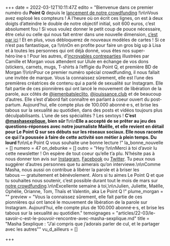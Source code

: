 +++
date = 2022-03-12T10:11:47Z
edito = "Bienvenue dans ce premier numéro du **Point Q** depuis le [lancement de notre crowdfunding](https://fr.ulule.com/le-point-q/)&nbsp;!\n\nVous avez explosé les compteurs&nbsp;! À l’heure où on écrit ces lignes, on est à deux doigts d’atteindre le double de notre objectif initial, soit 600 euros, c’est absolument fou&nbsp;! Si vous voulez donner le petit coup de pouce nécessaire, être celui ou celle qui nous fait entrer dans une nouvelle dimension, [c’est par ici](https://fr.ulule.com/le-point-q/)&nbsp;! Et en plus, vous débloquerez de nouveaux modèles de cartes&nbsp;! Si ce n’est pas fantastique, ça&nbsp;!\n\nOn en profite pour faire un gros big up à Lisa et à toutes les personnes qui ont déjà donné, vous êtes nos super-héro·ïne·s&nbsp;! Pour les autres, d’[incroyables contreparties](https://fr.ulule.com/le-point-q/#rewards/) illustrées par Camille et Morgan vous attendent sur Ulule en échange de vos dons (stickers, carnets, mugs, T-shirts à l’effigie du Point Q, et première BD de Morgan&nbsp;!)\n\nPour ce premier numéro spécial crowdfunding, il nous fallait une invitée de marque. Vous la connaissez sûrement, elle est l’une des premières créatrices de contenu qui a parlé de sexualité sur Instagram. Elle fait partie de ces pionnières qui ont lancé le mouvement de libération de la parole, aux côtés de [@jemenbatsleclito](https://www.instagram.com/jemenbatsleclito/), [@jouissance.club](https://www.instagram.com/jouissance.club/) et de beaucoup d’autres. Elle s’est d’abord fait connaître en parlant à coeur ouvert du post-partum. Aujourd’hui, elle compte plus de 100.000 abonné·e·s, et brise les tabous sur la sexualité au quotidien, dans des posts et vidéos toujours plus déculpabilisants. L’une de ses spécialités&nbsp;? Les sextoys&nbsp;! **C’est [@mashasexplique](https://www.instagram.com/mashasexplique/), bien sûr&nbsp;!**\n\n**Elle a accepté de se prêter au jeu des questions-réponses avec notre journaliste Maëlle, et elle revient en détail pour Le&nbsp;Point&nbsp;Q sur ses débuts sur les réseaux sociaux. Elle nous raconte ce qui l’a poussée à faire de cette activité son métier à plein temps. Du lourd&nbsp;!**\n\nLe&nbsp;Point&nbsp;Q vous souhaite une bonne lecture&nbsp;!"
la_bonne_nouvelle = []
numero = 47
on_debunke = []
outro = "Hey&nbsp;!\n\nMerci à toi d’avoir lu cette newsletter&nbsp;! On espère de tout coeur qu’elle t’a plu. N’hésite pas à nous donner ton avis sur [Instagram](https://www.instagram.com/lepoint.q/), [Facebook](https://www.facebook.com/lepointq.news) ou [Twitter](https://twitter.com/LePointQ). Tu peux nous suggérer d’autres personnes que tu aimerais qu’on interviewe.\n\nComme Masha, nous aussi on contribue à libérer la parole et à briser les tabous&nbsp;&mdash;&nbsp;gratuitement et bénévolement. Alors si tu aimes Le&nbsp;Point&nbsp;Q et que tu souhaites nous soutenir, c’est possible durant tout le mois de mars sur [notre crowdfunding](https://fr.ulule.com/le-point-q/).\n\nExcellente semaine à toi,\n\nJulien, Juliette, Maëlle, Ophélie, Orianne, Tom, Thaïs et Valentin, aka Le&nbsp;Point&nbsp;Q&nbsp;!"
plume_morgan = ""
preview = "Vous la connaissez sûrement, elle fait partie de ces pionnières qui ont lancé le mouvement de libération de la parole sur Instagram. Aujourd’hui, elle compte plus de 100.000 abonné·e·s, et brise les tabous sur la sexualité au quotidien."
temoignages = "articles/22-03/le-savoir-c-est-le-pouvoir-rencontre-avec-masha-sexplique.md"
title = "Masha Sexplique&nbsp;: \"J’ai compris que j’adorais parler de cul, et le partager avec les autres\""
vu_d_ailleurs = []

+++

